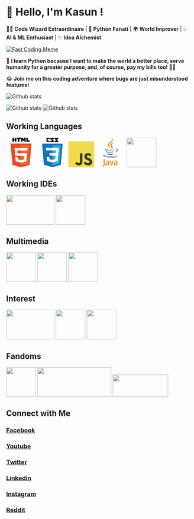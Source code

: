  <div>
 
<h1>👋 Hello,     I'm Kasun ! </h1>

👨‍💻 **Code Wizard Extraordinaire** | 🐍 **Python Fanati** | 🌍 **World Improver** | 💡 **AI & ML Enthusiast** | ✨ **Idea Alchemist**

 [![Fast Coding Meme](https://media.giphy.com/media/v1.Y2lkPTc5MGI3NjExZzN1YjE3dWtiajJjeXUxcHQ0MzA0amlqbXJwbW4xNHkzZzN2YXVtZCZlcD12MV9naWZzX3NlYXJjaCZjdD1n/jq0GAJC2R5aWP2gnCb/giphy.gif)](https://media.giphy.com/media/v1.Y2lkPTc5MGI3NjExZzN1YjE3dWtiajJjeXUxcHQ0MzA0amlqbXJwbW4xNHkzZzN2YXVtZCZlcD12MV9naWZzX3NlYXJjaCZjdD1n/jq0GAJC2R5aWP2gnCb/giphy.gif)

🤖 **I learn Python because I want to make the world a better place, serve humanity for a greater purpose, and, of course, pay my bills too! 💸💡**

😂 **Join me on this coding adventure where bugs are just misunderstood features!**


  ![Github stats](https://komarev.com/ghpvc/?username=KasunGimantha&color=orange&style=plastic)
  

  
 </div> 

 
 

 

 
![Github stats](https://github-readme-stats.vercel.app/api?username=KasunGimantha&count_private=true&show_icons=true&theme=radical)
![Github ststs](https://github-readme-stats.vercel.app/api/top-langs/?username=KasunGimantha&show_icons=true&theme=radical)


<h2>Working Languages</h2>
<div>
<span>
<img src="https://raw.githubusercontent.com/github/explore/80688e429a7d4ef2fca1e82350fe8e3517d3494d/topics/html/html.png" style="width:80px;height:80px;" >
<img src="https://raw.githubusercontent.com/github/explore/80688e429a7d4ef2fca1e82350fe8e3517d3494d/topics/css/css.png" style="width:80px;height:80px;" >
<img src="https://raw.githubusercontent.com/github/explore/80688e429a7d4ef2fca1e82350fe8e3517d3494d/topics/javascript/javascript.png" style="width:70px;height:70px;" >
<img src="https://raw.githubusercontent.com/github/explore/5b3600551e122a3277c2c5368af2ad5725ffa9a1/topics/java/java.png" style="width:80px;height:80px;" >
<img src="https://upload.wikimedia.org/wikipedia/commons/thumb/1/18/ISO_C%2B%2B_Logo.svg/1822px-ISO_C%2B%2B_Logo.svg.png" style="width:80px;height:80px;" >
</span>
</div>


<h2>Working IDEs</h2>
<div>
<span>
<img src="https://1000logos.net/wp-content/uploads/2020/08/Visual-Studio-Logo.png" style="width:130px;height:80px;" >
<img src="https://upload.wikimedia.org/wikipedia/commons/thumb/9/9c/IntelliJ_IDEA_Icon.svg/1200px-IntelliJ_IDEA_Icon.svg.png" style="width:80px;height:80px;" >
</span>
</div>

<h2>Multimedia</h2>
<div>
<span>
<img src="https://brandslogos.com/wp-content/uploads/images/adobe-photoshop-cs4-logo.png" style="width:80px;height:80px;" >
<img src="https://brandslogos.com/wp-content/uploads/thumbs/premiere-pro-cc-logo-vector.svg" style="width:80px;height:80px;" >
<img src="https://logos-download.com/wp-content/uploads/2017/01/Audition_logo_Adobe_Audition_CC-1-700x682.png" style="width:80px;height:80px;" >
</span>
</div>

<h2>Interest</h2>
<div>
<span>
<img src="https://www.pngmart.com/files/21/AI-PNG-HD.png" style="width:130px;height:80px;" >
<img src="https://upload.wikimedia.org/wikipedia/commons/thumb/7/77/VR_Logo_Virtual_Reality_Logo.svg/512px-VR_Logo_Virtual_Reality_Logo.svg.png" style="width:80px;height:80px;" >
<img src="https://cdn-icons-png.flaticon.com/512/2532/2532643.png" style="width:80px;height:80px;" >
 
</span>
</div>

<!--
<h2>Education</h2>
<div>
<span>
<img src="https://ayeshmantha.me/images/logo3.png" style="width:80px;height:80px;" >
<img src="https://bcg.lk/img/logo8.png" style="width:80px;height:80px;" >
<img src="http://www.jfn.ac.lk/wp-content/uploads/2022/02/Logo-black-and-white.png" style="width:80px;height:80px;" >
<img src="https://upload.wikimedia.org/wikipedia/en/6/60/University_of_Moratuwa_logo.png" style="width:80px;height:80px;" >
<img src="https://avatars.githubusercontent.com/u/6937151?s=280&v=4" style="width:80px;height:80px;" >
<img src="https://upload.wikimedia.org/wikipedia/en/c/cf/Aquinas_College_of_Higher_Studies_Logo.png" style="width:80px;height:80px;" >
<img src="https://cdn01.alison-static.net/public/html/site/img/media-kit/alison-logo-inverted.jpg" style="width:180px;height:70px;" >
<img src="https://cdn-images-1.medium.com/max/1200/1*hsdk74SBj4i_UfX8SaW6YA.png" style="width:80px;height:80px;" >
</span>
</div>
-->

<h2>Fandoms</h2>
<div>
<span>
<img src="https://pngimg.com/uploads/star_wars_logo/star_wars_logo_PNG34.png" style="width:80px;height:80px;" >
<img src="https://www.transparentpng.com/thumb/transformers-logo/GImFNF-transformers-text-logo-clipart-png-file.png" style="width:200px;height:80px;" >
<img src="https://images-wixmp-ed30a86b8c4ca887773594c2.wixmp.com/i/1e558f21-fc1f-40a3-ac47-96fe1547e004/d94xj8m-aa45372a-8da3-4812-b8d9-8b43b0318127.png" style="width:150px;height:60px;" >

</span>
</div>


<h2>Connect with Me</h2>
<div>
<span>
 
 <h3><a href="https://www.facebook.com/profile.php?id=100012893073389">Facebook</a></h3>
 <h3><a href="https://www.youtube.com/channel/UCwGxZn0DCUNqQ7w4x9g4YJQ">Youtube</a></h3>
 <h3><a href="https://twitter.com/KasunGimantha">Twitter</a></h3>
 <h3><a href="https://www.linkedin.com/in/kasun-gimantha-507344226">Linkedin</a></h3>
 <h3><a href="https://www.instagram.com/kasun_gimantha">Instagram</a></h3>
 <h3><a href="https://www.reddit.com/user/KaZuN_G">Reddit</a></h3>

 
</span>
</div>









</span>





 
 
 
 

